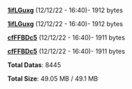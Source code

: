 [**1ifLGuxg**](/data/1ifLGuxg.txt) (12/12/22 - 16:40)- 1912 bytes

[**1ifLGuxg**](/data/1ifLGuxg.txt) (12/12/22 - 16:40)- 1912 bytes

[**cfFFBDc5**](/data/cfFFBDc5.txt) (12/12/22 - 16:40)- 1911 bytes

[**cfFFBDc5**](/data/cfFFBDc5.txt) (12/12/22 - 16:40)- 1911 bytes

**Total Datas**: 8445

**Total Size**: 49.05 MB / 49.1 MB